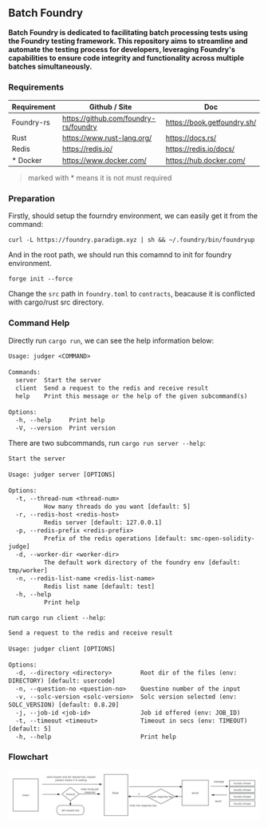 ## Batch Foundry

**Batch Foundry is dedicated to facilitating batch processing tests using the Foundry testing framework. This repository aims to streamline and automate the testing process for developers, leveraging Foundry's capabilities to ensure code integrity and functionality across multiple batches simultaneously.**

### Requirements
|   Requirement       |     Github / Site   |   Doc       |
|----------|----------|----------|
| Foundry-rs | https://github.com/foundry-rs/foundry     | https://book.getfoundry.sh/     |
| Rust    | https://www.rust-lang.org/     | https://docs.rs/     |
|Redis| https://redis.io/ |  https://redis.io/docs/ |
| * Docker    | https://www.docker.com/     | https://hub.docker.com/     |


> marked with * means it is not must required 

### Preparation

Firstly, should setup the fourndry environment, we can easily get it from the command:

``` 
curl -L https://foundry.paradigm.xyz | sh && ~/.foundry/bin/foundryup
```

And in the root path, we should run this comamnd to init for foundry environment.

```
forge init --force
```

Change the `src` path in `foundry.toml` to `contracts`, beacause it is conflicted with cargo/rust src directory.

### Command Help

Directly run `cargo run`, we can see the help information below:

```
Usage: judger <COMMAND>

Commands:
  server  Start the server
  client  Send a request to the redis and receive result
  help    Print this message or the help of the given subcommand(s)

Options:
  -h, --help     Print help
  -V, --version  Print version
```

There are two subcommands, run `cargo run server --help`:

```
Start the server

Usage: judger server [OPTIONS]

Options:
  -t, --thread-num <thread-num>
          How many threads do you want [default: 5]
  -r, --redis-host <redis-host>
          Redis server [default: 127.0.0.1]
  -p, --redis-prefix <redis-prefix>
          Prefix of the redis operations [default: smc-open-solidity-judge]
  -d, --worker-dir <worker-dir>
          The default work directory of the foundry env [default: tmp/worker]
  -n, --redis-list-name <redis-list-name>
          Redis list name [default: test]
  -h, --help
          Print help
```

run `cargo run client --help`:

```
Send a request to the redis and receive result

Usage: judger client [OPTIONS]

Options:
  -d, --directory <directory>        Root dir of the files (env: DIRECTORY) [default: usercode]
  -n, --question-no <question-no>    Questino number of the input
  -v, --solc-version <solc-version>  Solc version selected (env: SOLC_VERSION) [default: 0.8.20]
  -j, --job-id <job-id>              Job id offered (env: JOB_ID)
  -t, --timeout <timeout>            Timeout in secs (env: TIMEOUT) [default: 5]
  -h, --help                         Print help
```

### Flowchart

![GitHub Logo](docs/flow.png)
